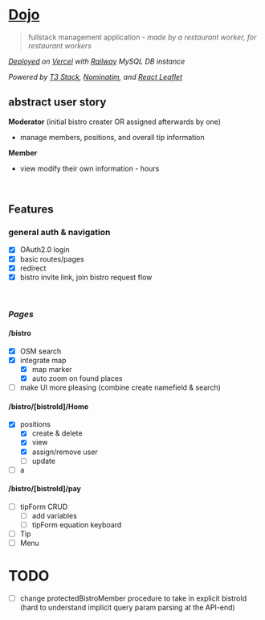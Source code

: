 # [Dojo](https://dojo-six-woad.vercel.app/bistro)

> fullstack management application - _made by a restaurant worker, for restaurant workers_

_[Deployed](https://dojo-six-woad.vercel.app/bistro) on [Vercel](https://vercel.com/) with [Railway](https://railway.app/) MySQL DB instance_

_Powered by [T3 Stack](https://create.t3.gg/), [Nominatim](https://nominatim.org/), and [React Leaflet](https://react-leaflet.js.org/)_

## abstract user story

**Moderator** (initial bistro creater OR assigned afterwards by one)

- manage members, positions, and overall tip information

**Member**

- view modify their own information - hours

</br>

## Features

### **general auth & navigation**

- [x] OAuth2.0 login
- [x] basic routes/pages
- [x] redirect
- [x] bistro invite link, join bistro request flow

</br>

### _**Pages**_

#### **/bistro**

- [x] OSM search
- [x] integrate map
  - [x] map marker
  - [x] auto zoom on found places
- [ ] make UI more pleasing (combine create namefield & search)

#### **/bistro/[bistroId]/Home**

- [x] positions
  - [x] create & delete
  - [x] view
  - [x] assign/remove user
  - [ ] update
- [ ] a

#### **/bistro/[bistroId]/pay**

- [ ] tipForm CRUD
  - [ ] add variables
  - [ ] tipForm equation keyboard
- [ ] Tip
- [ ] Menu

# TODO

- [ ] change protectedBistroMember procedure to take in explicit bistroId (hard to understand implicit query param parsing at the API-end)
